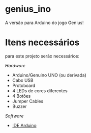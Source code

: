 # genius_ino
A versão para Arduino do jogo Genius!

# Itens necessários
para este projeto serão necessários:

*Hardware*
- Arduino/Genuino UNO (ou derivada)
- Cabo USB
- Protoboard
- 4 LEDs de cores diferentes
- 4 Botões
- Jumper Cables
- Buzzer

*Software*
- [IDE Arduino](https://www.arduino.cc/en/Main/Software)
